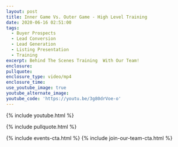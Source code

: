 ```yaml
---
layout: post
title: Inner Game Vs. Outer Game - High Level Training
date: 2020-06-16 02:51:00
tags:
  - Buyer Prospects
  - Lead Conversion
  - Lead Generation
  - Listing Presentation
  - Training
excerpt: Behind The Scenes Training  With Our Team!
enclosure:
pullquote:
enclosure_type: video/mp4
enclosure_time:
use_youtube_image: true
youtube_alternate_image:
youtube_code: 'https://youtu.be/3g80drVoe-o'
---
```


{% include youtube.html %}

{% include pullquote.html %}

{% include events-cta.html %} {% include join-our-team-cta.html %}